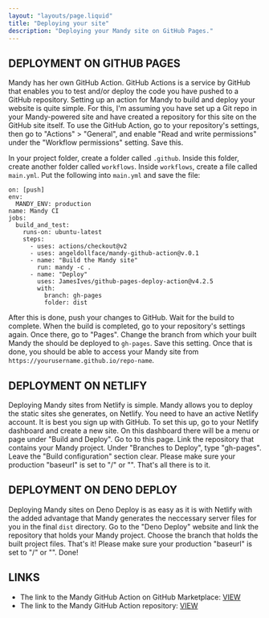 ```yaml
---
layout: "layouts/page.liquid"
title: "Deploying your site"
description: "Deploying your Mandy site on GitHub Pages."
---
```


## DEPLOYMENT ON GITHUB PAGES

Mandy has her own GitHub Action. GitHub Actions is a service by GitHub that enables you to test and/or deploy the code you have pushed to a GitHub repository.
Setting up an action for Mandy to build and deploy your website is quite simple. For this, I'm assuming you have set up a Git repo in your Mandy-powered site and have created a repository for this site on the GitHub site itself. To use the GitHub Action, go to your repository's settings, then go to "Actions" > "General", and enable "Read and write permissions" under the "Workflow permissions" setting. Save this.

In your project folder, create a folder called `.github`. Inside this folder, create another folder called `workflows`. Inside `workflows`, create a file called `main.yml`. Put the following into `main.yml` and save the file:

```YML
on: [push]
env:
  MANDY_ENV: production
name: Mandy CI
jobs:
  build_and_test:
    runs-on: ubuntu-latest
    steps:
      - uses: actions/checkout@v2
      - uses: angeldollface/mandy-github-action@v.0.1
      - name: "Build the Mandy site"
        run: mandy -c .
      - name: "Deploy"
        uses: JamesIves/github-pages-deploy-action@v4.2.5
        with:
          branch: gh-pages
          folder: dist
```

After this is done, push your changes to GitHub. Wait for the build to complete. When the build is completed, go to your repository's settings again. Once there, go to "Pages". Change the branch from which your built Mandy the should be deployed to `gh-pages`. Save this setting. Once that is done, you should be able to access your Mandy site from `https://yourusername.github.io/repo-name`.

## DEPLOYMENT ON NETLIFY

Deploying Mandy sites from Netlify is simple. Mandy allows you to deploy the static sites she generates, on Netlify. You need to have an active Netlify account. It is best you sign up with GitHub. To set this up, go to your Netlify dashboard and create a new site. On this dashboard there will be a menu or page under "Build and Deploy". Go to to this page. Link the repository that contains your Mandy project. Under "Branches to Deploy", type "gh-pages". Leave the "Build configuration" section clear. Please make sure your production "baseurl" is set to "/" or "". That's all there is to it.

## DEPLOYMENT ON DENO DEPLOY

Deploying Mandy sites on Deno Deploy is as easy as it is with Netlify with the added advantage that Mandy generates the neccessary server files for you in the final `dist` directory. Go to the "Deno Deploy" website and link the repository that holds your Mandy project. Choose the branch that holds the built project files. That's it! Please make sure your production "baseurl" is set to "/" or "". Done!

## LINKS

- The link to the Mandy GitHub Action on GitHub Marketplace: [VIEW](https://github.com/marketplace/actions/mandy-site-build)
- The link to the Mandy GitHub Action repository: [VIEW](https://github.com/angeldollface/mandy-github-action)